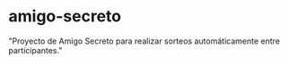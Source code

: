 # amigo-secreto
"Proyecto de Amigo Secreto para realizar sorteos automáticamente entre participantes."
